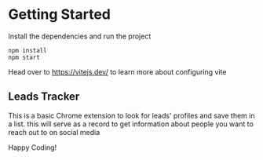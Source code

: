 # Getting Started
Install the dependencies and run the project
```
npm install
npm start
```

Head over to https://vitejs.dev/ to learn more about configuring vite
## Leads Tracker
This is a basic Chrome extension to look for leads' profiles and save them in a list.
this will serve as a record to get information about people you want to reach out to on social media

Happy Coding!
